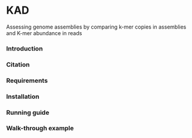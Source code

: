 # KAD
Assessing genome assemblies by comparing k-mer copies in assemblies and K-mer abundance in reads

### Introduction

### Citation

### Requirements

### Installation

### Running guide

### Walk-through example



